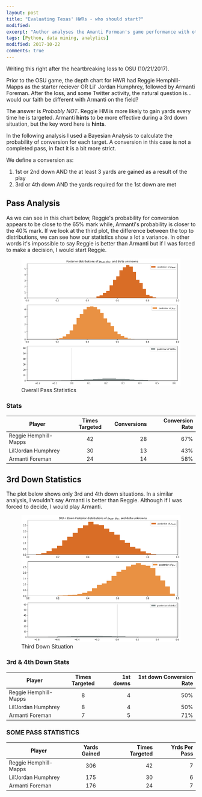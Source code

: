 ```yaml
---
layout: post
title: "Evaluating Texas' HWRs - who should start?"
modified:
excerpt: "Author analyses the Amanti Formean's game performance with other WR in the team"
tags: [Python, data mining, analytics]
modified: 2017-10-22
comments: true
---
```


Writing this right after the heartbreaking loss to OSU (10/21/2017).

Prior to the OSU game, the depth chart for HWR had Reggie Hemphill-Mapps as the starter reciever OR Lil' Jordan Humphrey, followed by Armanti Foreman. After the loss, and some Twitter activity, the natural question is... would our faith be different with Armanti on the field?

The answer is *Probably NOT*. Reggie HM is more likely to gain yards every time he is targeted. Armanti **hints** to be more effective during a 3rd down situation, but the key word here is **hints**. 

In the following analysis I used a Bayesian Analysis to calculate the probability of conversion for each target. A conversion in this case is not a completed pass, in fact it is a bit more strict.

We define a conversion as:

1. 1st or 2nd down AND the at least 3 yards are gained as a result of the play
2. 3rd or 4th down AND the yards required for the 1st down are met

## Pass Analysis

As we can see in this chart below, Reggie's probability for conversion appears to be close to the 65% mark while, Armanti's probability is closer to the 40% mark. If we look at the third plot, the difference between the top to distributions, we can see how our statistics show a lot a variance. In other words it's impossible to say Reggie is better than Armanti but if I was forced to make a decision, I would start Reggie. 

<figure>
     <img src="/images/WR_OSU/RHM_AF_HWR.png">
    <figcaption>Overall Pass Statistics</figcaption>
</figure>

### Stats
| Player        | Times Targeted       | Conversions           | Conversion Rate           |
| ------------- |:-------------:| -----:| -----:|
| Reggie Hemphill-Mapps      | 42 | 28 | 67% |
| Lil'Jordan Humphrey      | 30 |   13 | 43% |
| Armanti Foreman        |24|  14 | 58% |

## 3rd Down Statistics

The plot below shows only 3rd and 4th down situations. In a similar analysis, I wouldn't say Armanti is better than Reggie. Although if I was forced to decide, I would play Armanti. 


<figure>
     <img src="/images/WR_OSU/3rd_RHM_AF_HWR.png">
    <figcaption>Third Down Situation</figcaption>
</figure>

### 3rd & 4th Down Stats

| Player        | Times Targeted           | 1st downs           | 1st down Conversion Rate           |
| ------------- |:-------------:| -----:| -----:|
| Reggie Hemphill-Mapps      | 8 | 4 | 50% |
| Lil'Jordan Humphrey      | 8 |   4 | 50% |
| Armanti Foreman        |7|  5 | 71% |










### SOME PASS STATISTICS
| Player        | Yards Gained           | Times Targeted  | Yrds Per Pass  |
| ------------- |:-------------:| -----:| -----:|
| Reggie Hemphill-Mapps      | 306 |42 | 7
| Lil'Jordan Humphrey      | 175      |   30 | 6
| Armanti Foreman | 176      |    24 | 7







